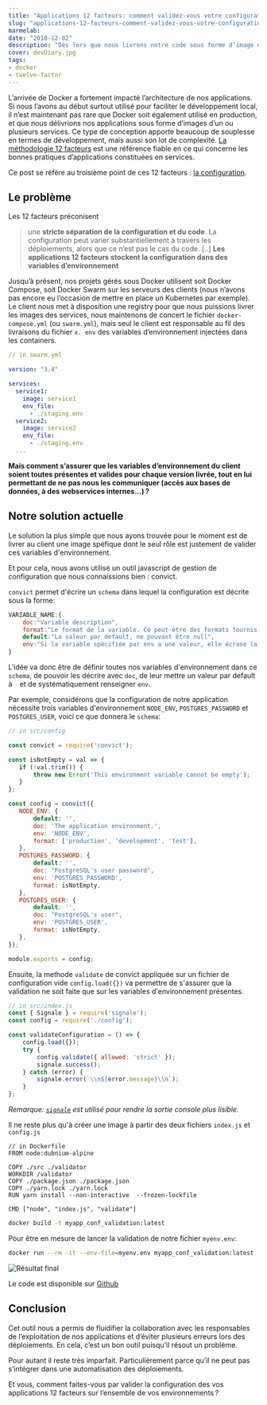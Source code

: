 ```yaml
---
title: "Applications 12 facteurs: comment validez-vous votre configuration ?"
slug: "applications-12-facteurs-comment-validez-vous-votre-configuration"
marmelab:
date: "2018-12-02"
description: "Dès lors que nous livrons notre code sous forme d’image docker, comment s’assurer que la configuration de l’environnement d’exécution sera correcte ?"
cover: devDiary.jpg
tags:
- docker
- twelve-factor
---
```


L’arrivée de Docker a fortement impacté l’architecture de nos applications. Si nous l’avons au début surtout utilisé pour faciliter le développement local, il n’est maintenant pas rare que Docker soit également utilisé en production, et que nous délivrions nos applications sous forme d’images d’un ou plusieurs services. Ce type de conception apporte beaucoup de souplesse en termes de développement, mais aussi son lot de complexité. [La méthodologie 12 facteurs](https://12factor.net/fr/) est une référence fiable en ce qui concerne les bonnes pratiques d’applications constituées en services. 

Ce post se réfère au troisième point de ces 12 facteurs : [la configuration](https://12factor.net/fr/config).

## Le problème

Les 12 facteurs préconisent

> une **stricte séparation de la configuration et du code**. La configuration peut varier substantiellement à travers les déploiements, alors que ce n’est pas le cas du code. [..] **Les applications 12 facteurs stockent la configuration dans des variables d’environnement**

Jusqu’à présent, nos projets gérés sous Docker utilisent soit Docker Compose, soit Docker Swarm sur les serveurs des clients (nous n’avons pas encore eu l’occasion de mettre en place un Kubernetes par exemple). Le client nous met à disposition une registry pour que nous puissions livrer les images des services, nous maintenons de concert le fichier `docker-compose.yml` (ou `swarm.yml`), mais seul le client est responsable au fil des livraisons du fichier `x. env` des variables d’environnement injectées dans les containers.

```yml
// in swarm.yml

version: "3.4"

services:
  service1:
    image: service1
    env_file:
      - ./staging.env
  service2:
    image: service2
    env_file:
      - ./staging.env
  ...
```

**Mais comment s’assurer que les variables d’environnement du client soient toutes présentes et valides pour chaque version livrée, tout en lui permettant de ne pas nous les communiquer (accès aux bases de données, à des webservices internes...) ?**

## Notre solution actuelle

Le solution la plus simple que nous ayons trouvée pour le moment est de livrer au client une image spéfique dont le seul rôle est justement de valider ces variables d'environnement.

Et pour cela, nous avons utilisé un outil javascript de gestion de configuration que nous connaissions bien : convict.

`convict` permet d'écrire un `schema` dans lequel la configuration est décrite sous la forme:

```javascript
VARIABLE_NAME:{
    doc:"Variable description",
    format:"Le format de la variable. Ce peut-être des formats fournis par convict (`ipaddress`,`port`, ...) ou une fonction de validation",
    default:"La valeur par default, ne pouvant être null",
    env:"Si la variable spécifiée par env a une valeur, elle écrase la valeur par défaut du paramètre."
}
```

 L'idée va donc être de définir toutes nos variables d'environnement dans ce `schema`, de pouvoir les décrire avec `doc`, de leur mettre un valeur par default à ` ` et de systématiquement renseigner `env`.

 Par exemple, considérons que la configuration de notre application nécessite trois variables d'environnement `NODE_ENV`, `POSTGRES_PASSWORD` et `POSTGRES_USER`, voici ce que donnera le `schema`:

 ```javascript
 // in src/config

 const convict = require('convict');

const isNotEmpty = val => {
    if (!val.trim()) {
        throw new Error('This environment variable cannot be empty');
    }
};

const config = convict({
    NODE_ENV: {
        default: '',
        doc: 'The application environment.',
        env: 'NODE_ENV',
        format: ['production', 'development', 'test'],
    },
    POSTGRES_PASSWORD: {
        default: '',
        doc: "PostgreSQL's user password",
        env: 'POSTGRES_PASSWORD',
        format: isNotEmpty,
    },
    POSTGRES_USER: {
        default: '',
        doc: "PostgreSQL's user",
        env: 'POSTGRES_USER',
        format: isNotEmpty,
    },
});

module.exports = config;
 ```

Ensuite, la methode `validate` de convict appliquée sur un fichier de configuration vide `config.load({})` va permettre de s'assurer que la validation ne soit faite que sur les variables d'environnement présentes.

```javascript
// in src/index.js
const { Signale } = require('signale');
const config = require('./config');

const validateConfiguration = () => {
    config.load({});
    try {
        config.validate({ allowed: 'strict' });
        signale.success();
    } catch (error) {
        signale.error(`\\n${error.message}\\n`);
    }
};
```

*Remarque: [`signale`](https://www.npmjs.com/package/signale) est utilisé pour rendre la sortie console plus lisible.*

Il ne reste plus qu'à créer une image à partir des deux fichiers `index.js` et `config.js`

```docker
// in Dockerfile
FROM node:dubnium-alpine

COPY ./src ./validator
WORKDIR /validator
COPY ./package.json ./package.json
COPY ./yarn.lock ./yarn.lock
RUN yarn install --non-interactive  --frozen-lockfile

CMD ["node", "index.js", "validate"]
```

```bash
docker build -t myapp_conf_validation:latest
```

Pour être en mesure de lancer la validation de notre fichier `myenv.env`:

```bash
docker run --rm -it --env-file=myenv.env myapp_conf_validation:latest
```

![Résultat final](/images/env_validation.gif)

Le code est disponible sur [Github](https://github.com/marmelab/twelve-app-conf-validator)

## Conclusion

Cet outil nous a permis de fluidifier la collaboration avec les responsables de l’exploitation de nos applications et d’éviter plusieurs erreurs lors des déploiements. En cela, c’est un bon outil puisqu’il résout un problème.

Pour autant il reste très imparfait. Particulièrement parce qu’il ne peut pas s’intégrer dans une automatisation des déploiements.

Et vous, comment faites-vous par valider la configuration des vos applications 12 facteurs sur l’ensemble de vos environnements ?
